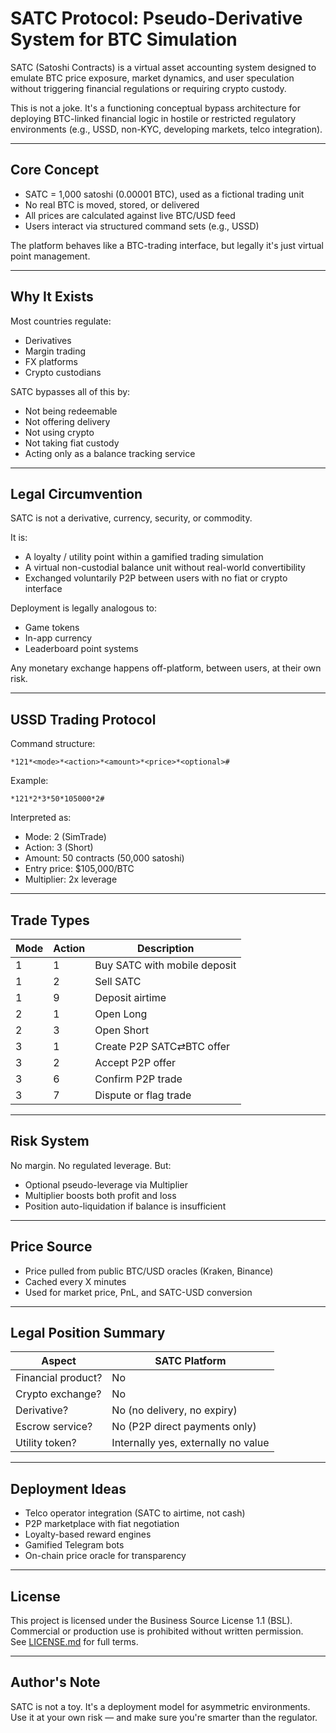 
# SATC Protocol: Pseudo-Derivative System for BTC Simulation

SATC (Satoshi Contracts) is a virtual asset accounting system designed to emulate BTC price exposure, 
market dynamics, and user speculation without triggering financial regulations or requiring crypto custody. 

This is not a joke. It's a functioning conceptual bypass architecture for deploying BTC-linked financial logic 
in hostile or restricted regulatory environments (e.g., USSD, non-KYC, developing markets, telco integration).

---

## Core Concept

- SATC = 1,000 satoshi (0.00001 BTC), used as a fictional trading unit
- No real BTC is moved, stored, or delivered
- All prices are calculated against live BTC/USD feed
- Users interact via structured command sets (e.g., USSD)

The platform behaves like a BTC-trading interface, but legally it's just virtual point management.

---

## Why It Exists

Most countries regulate:
- Derivatives
- Margin trading
- FX platforms
- Crypto custodians

SATC bypasses all of this by:
- Not being redeemable
- Not offering delivery
- Not using crypto
- Not taking fiat custody
- Acting only as a balance tracking service

---

## Legal Circumvention

SATC is not a derivative, currency, security, or commodity.

It is:
- A loyalty / utility point within a gamified trading simulation
- A virtual non-custodial balance unit without real-world convertibility
- Exchanged voluntarily P2P between users with no fiat or crypto interface

Deployment is legally analogous to:
- Game tokens
- In-app currency
- Leaderboard point systems

Any monetary exchange happens off-platform, between users, at their own risk.

---

## USSD Trading Protocol

Command structure:

```
*121*<mode>*<action>*<amount>*<price>*<optional>#
```

Example:
```
*121*2*3*50*105000*2#
```

Interpreted as:
- Mode: 2 (SimTrade)
- Action: 3 (Short)
- Amount: 50 contracts (50,000 satoshi)
- Entry price: $105,000/BTC
- Multiplier: 2x leverage

---

## Trade Types

| Mode | Action | Description                        |
|------|--------|------------------------------------|
| 1    | 1      | Buy SATC with mobile deposit       |
| 1    | 2      | Sell SATC                          |
| 1    | 9      | Deposit airtime                    |
| 2    | 1      | Open Long                          |
| 2    | 3      | Open Short                         |
| 3    | 1      | Create P2P SATC⇄BTC offer          |
| 3    | 2      | Accept P2P offer                   |
| 3    | 6      | Confirm P2P trade                  |
| 3    | 7      | Dispute or flag trade              |

---

## Risk System

No margin. No regulated leverage. But:

- Optional pseudo-leverage via Multiplier
- Multiplier boosts both profit and loss
- Position auto-liquidation if balance is insufficient

---

## Price Source

- Price pulled from public BTC/USD oracles (Kraken, Binance)
- Cached every X minutes
- Used for market price, PnL, and SATC-USD conversion

---

## Legal Position Summary

| Aspect           | SATC Platform                          |
|------------------|-----------------------------------------|
| Financial product? | No                                  |
| Crypto exchange?   | No                                  |
| Derivative?        | No (no delivery, no expiry)         |
| Escrow service?    | No (P2P direct payments only)       |
| Utility token?     | Internally yes, externally no value |

---

## Deployment Ideas

- Telco operator integration (SATC to airtime, not cash)
- P2P marketplace with fiat negotiation
- Loyalty-based reward engines
- Gamified Telegram bots
- On-chain price oracle for transparency
---

## License

This project is licensed under the Business Source License 1.1 (BSL).  
Commercial or production use is prohibited without written permission.  
See [LICENSE.md](./LICENSE.md) for full terms.

---

## Author's Note

SATC is not a toy. It's a deployment model for asymmetric environments. 
Use it at your own risk — and make sure you're smarter than the regulator.
